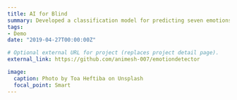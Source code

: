 ```yaml
---
title: AI for Blind
summary: Developed a classification model for predicting seven emotions like (angry, disgusted,fearful, happy, neutral, sad and surprised) using FER-2013 dataset.
tags:
- Demo
date: "2019-04-27T00:00:00Z"

# Optional external URL for project (replaces project detail page).
external_link: https://github.com/animesh-007/emotiondetector

image:
  caption: Photo by Toa Heftiba on Unsplash
  focal_point: Smart
---
```

